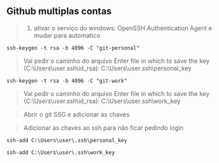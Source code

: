 ## Github multiplas contas

> 1. ativar o serviço do windows: OpenSSH Authentication Agent e mudar para automatico

```
ssh-keygen -t rsa -b 4096 -C "git-personal"
```
> Vai pedir o caminho do arquivo
Enter file in which to save the key (C:\Users\user\.ssh\id_rsa): C:\Users\user\.ssh\personal_key

```
ssh-keygen -t rsa -b 4096 -C "git-work"
```
> Vai pedir o caminho do arquivo
Enter file in which to save the key (C:\Users\user\.ssh\id_rsa): C:\Users\user\.ssh\work_key

> Abrir o git SSG e adicionar as chaves

> Adicionar as chaves ao ssh para não ficar pedindo login
```
ssh-add C:\Users\user\.ssh\personal_key
```

```
ssh-add C:\Users\user\.ssh\work_key
```
